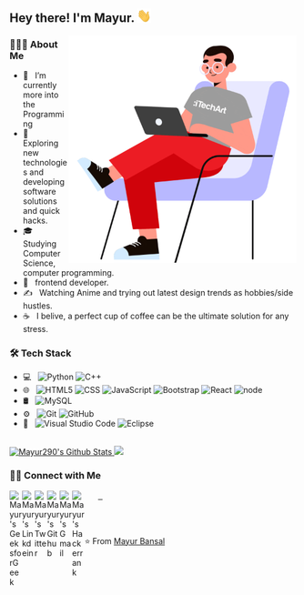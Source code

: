 <h2> Hey there! I'm Mayur. <img src="https://github.com/Mayur290/Mayur290/blob/main/Hi.gif" width="25"></h2>
<img align="right" alt="GIF" src="https://github.com/Mayur290/Mayur290/blob/main/gif3" width="400" height="400"/>

<h3> 👨🏻‍💻 About Me </h3>

- 🔭 &nbsp; I’m currently more into the Programming
- 🤔 &nbsp; Exploring new technologies and developing software solutions and quick hacks.
- 🎓 &nbsp; Studying Computer Science, computer programming.
- 💼 &nbsp; frontend developer.
- ✍️ &nbsp; Watching Anime and trying out latest design trends as hobbies/side hustles.
- ☕ &nbsp; I belive, a perfect cup of coffee can be the ultimate solution for any stress. 

<h3>🛠 Tech Stack</h3>



- 💻 &nbsp;
  ![Python](https://img.shields.io/badge/-Python-333333?style=flat&logo=python)
  ![C++](https://img.shields.io/badge/-C++-333333?style=flat&logo=C%2B%2B&logoColor=00599C)
- 🌐 &nbsp;
  ![HTML5](https://img.shields.io/badge/-HTML5-333333?style=flat&logo=HTML5)
  ![CSS](https://img.shields.io/badge/-CSS-333333?style=flat&logo=CSS3&logoColor=1572B6)
  ![JavaScript](https://img.shields.io/badge/-JavaScript-333333?style=flat&logo=javascript)
  ![Bootstrap](https://img.shields.io/badge/-Bootstrap-333333?style=flat&logo=bootstrap&logoColor=563D7C)
  ![React](https://img.shields.io/badge/-React-333333?style=flat&logo=react)
  ![node]( 	https://img.shields.io/badge/Node.js-43853D?style=for-the-badge&logo=node.js&logoColor=white)
- 🛢 &nbsp;
  ![MySQL](https://img.shields.io/badge/-MySQL-333333?style=flat&logo=mysql)
- ⚙️ &nbsp;
  ![Git](https://img.shields.io/badge/-Git-333333?style=flat&logo=git)
  ![GitHub](https://img.shields.io/badge/-GitHub-333333?style=flat&logo=github)
- 🔧 &nbsp;
  ![Visual Studio Code](https://img.shields.io/badge/-Visual%20Studio%20Code-333333?style=flat&logo=visual-studio-code&logoColor=007ACC)
  ![Eclipse](https://img.shields.io/badge/-Eclipse-333333?style=flat&logo=eclipse-ide&logoColor=2C2255)

<br/>

<a href="https://github.com/Mayur290">
  <img height="180em" src="https://github-readme-stats.vercel.app/api?username=Mayur290&include_all_commits=true&count_private=true&theme=buefy&show_icons=true&title_color=7A7ADB&icon_color=2234AE&text_color=D3D3D3&bg_color=0,000000,130F40" alt="Mayur290's Github Stats"/>
  <img height="180em" src="https://github-readme-stats.vercel.app/api/top-langs/?username=Mayur290&theme=buefy&layout=compact&title_color=7A7ADB&icon_color=2234AE&text_color=D3D3D3&bg_color=0,000000,130F40" />
</a>




<h3> 🤝🏻 Connect with Me </h3>

<p align="center">
  
 &nbsp;   <a href="https://auth.geeksforgeeks.org/user/mayurbnsl/profile" target="_blank" rel="noopener noreferrer">
  <img align="left" alt="Mayur's GeeksforGeek" width="22px" src="https://cdn.jsdelivr.net/npm/simple-icons@3.1.0/icons/geeksforgeeks.svg" />
</a>
&nbsp; <a href="https://www.linkedin.com/in/mayurbansal98/" target="_blank" rel="noopener noreferrer">
  <img align="left" alt="Mayur's Linkdein" width="22px" src="https://cdn.jsdelivr.net/npm/simple-icons@v3/icons/linkedin.svg" />
</a>
 &nbsp;  <a href="https://twitter.com/MayurBa49170945" target="_blank" rel="noopener noreferrer">
  <img align="left" alt="Mayur's Twitter" width="22px" src="https://cdn.jsdelivr.net/npm/simple-icons@v3/icons/twitter.svg" />
&nbsp; <a href="https://github.com/Mayur290" target="_blank" rel="noopener noreferrer">
  <img align="left" alt="Mayur's Github" width="22px" src="https://cdn.jsdelivr.net/npm/simple-icons@v3/icons/github.svg" />
</a>
&nbsp; <a href="mailto:mayurbansal98@gmail.com" target="_blank" rel="noopener noreferrer">
  <img align="left" alt="Mayur's Gmail" width="22px" src="https://cdn.jsdelivr.net/npm/simple-icons@3.1.0/icons/gmail.svg" />
</a>
&nbsp; <a href="https://www.hackerrank.com/mayurbansal98" target="_blank" rel="noopener noreferrer">
  <img align="left" alt="Mayur's Hackerrank" width="22px" src="https://cdn.jsdelivr.net/npm/simple-icons@v3/icons/hackerrank.svg" />
</a>

</p>
<br/>
<br/>

⭐️ From [Mayur Bansal](https://github.com/Mayur290)
